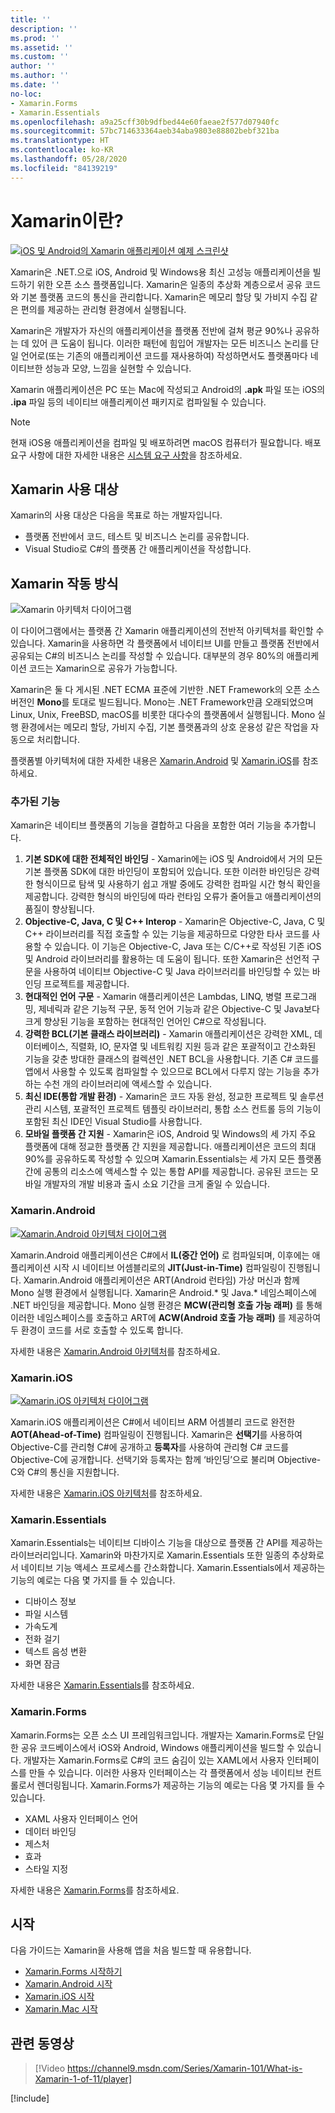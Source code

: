 ```yaml
---
title: ''
description: ''
ms.prod: ''
ms.assetid: ''
ms.custom: ''
author: ''
ms.author: ''
ms.date: ''
no-loc:
- Xamarin.Forms
- Xamarin.Essentials
ms.openlocfilehash: a9a25cff30b9dfbed44e60faeae2f577d07940fc
ms.sourcegitcommit: 57bc714633364aeb34aba9803e88802bebf321ba
ms.translationtype: HT
ms.contentlocale: ko-KR
ms.lasthandoff: 05/28/2020
ms.locfileid: "84139219"
---
```

# <a name="what-is-xamarin"></a>Xamarin이란?

[![iOS 및 Android의 Xamarin 애플리케이션 예제 스크린샷](what-is-xamarin-images/xamarin-app-cropped.png)](what-is-xamarin-images/xamarin-app.png#lightbox)

Xamarin은 .NET.으로 iOS, Android 및 Windows용 최신 고성능 애플리케이션을 빌드하기 위한 오픈 소스 플랫폼입니다. Xamarin은 일종의 추상화 계층으로서 공유 코드와 기본 플랫폼 코드의 통신을 관리합니다. Xamarin은 메모리 할당 및 가비지 수집 같은 편의를 제공하는 관리형 환경에서 실행됩니다.

Xamarin은 개발자가 자신의 애플리케이션을 플랫폼 전반에 걸쳐 평균 90%나 공유하는 데 있어 큰 도움이 됩니다. 이러한 패턴에 힘입어 개발자는 모든 비즈니스 논리를 단일 언어로(또는 기존의 애플리케이션 코드를 재사용하여) 작성하면서도 플랫폼마다 네이티브한 성능과 모양, 느낌을 실현할 수 있습니다.

Xamarin 애플리케이션은 PC 또는 Mac에 작성되고 Android의 **.apk** 파일 또는 iOS의 **.ipa** 파일 등의 네이티브 애플리케이션 패키지로 컴파일될 수 있습니다.

> [!NOTE]
> 현재 iOS용 애플리케이션을 컴파일 및 배포하려면 macOS 컴퓨터가 필요합니다. 배포 요구 사항에 대한 자세한 내용은 [시스템 요구 사항](~/cross-platform/get-started/requirements.md#macos-requirements)을 참조하세요.

## <a name="who-xamarin-is-for"></a>Xamarin 사용 대상

Xamarin의 사용 대상은 다음을 목표로 하는 개발자입니다.

- 플랫폼 전반에서 코드, 테스트 및 비즈니스 논리를 공유합니다.
- Visual Studio로 C#의 플랫폼 간 애플리케이션을 작성합니다.

## <a name="how-xamarin-works"></a>Xamarin 작동 방식

![Xamarin 아키텍처 다이어그램](what-is-xamarin-images/xamarin-architecture.png)

이 다이어그램에서는 플랫폼 간 Xamarin 애플리케이션의 전반적 아키텍처를 확인할 수 있습니다. Xamarin을 사용하면 각 플랫폼에서 네이티브 UI를 만들고 플랫폼 전반에서 공유되는 C#의 비즈니스 논리를 작성할 수 있습니다. 대부분의 경우 80%의 애플리케이션 코드는 Xamarin으로 공유가 가능합니다.

Xamarin은 둘 다 게시된 .NET ECMA 표준에 기반한 .NET Framework의 오픈 소스 버전인 **Mono**를 토대로 빌드됩니다. Mono는 .NET Framework만큼 오래되었으며 Linux, Unix, FreeBSD, macOS를 비롯한 대다수의 플랫폼에서 실행됩니다. Mono 실행 환경에서는 메모리 할당, 가비지 수집, 기본 플랫폼과의 상호 운용성 같은 작업을 자동으로 처리합니다.

플랫폼별 아키텍처에 대한 자세한 내용은 [Xamarin.Android](#xamarinandroid) 및 [Xamarin.iOS](#xamarinios)를 참조하세요.

### <a name="added-features"></a>추가된 기능

Xamarin은 네이티브 플랫폼의 기능을 결합하고 다음을 포함한 여러 기능을 추가합니다.

1. **기본 SDK에 대한 전체적인 바인딩** - Xamarin에는 iOS 및 Android에서 거의 모든 기본 플랫폼 SDK에 대한 바인딩이 포함되어 있습니다. 또한 이러한 바인딩은 강력한 형식이므로 탐색 및 사용하기 쉽고 개발 중에도 강력한 컴파일 시간 형식 확인을 제공합니다. 강력한 형식의 바인딩에 따라 런타임 오류가 줄어들고 애플리케이션의 품질이 향상됩니다.
1. **Objective-C, Java, C 및 C++ Interop** - Xamarin은 Objective-C, Java, C 및 C++ 라이브러리를 직접 호출할 수 있는 기능을 제공하므로 다양한 타사 코드를 사용할 수 있습니다. 이 기능은 Objective-C, Java 또는 C/C++로 작성된 기존 iOS 및 Android 라이브러리를 활용하는 데 도움이 됩니다. 또한 Xamarin은 선언적 구문을 사용하여 네이티브 Objective-C 및 Java 라이브러리를 바인딩할 수 있는 바인딩 프로젝트를 제공합니다.
1. **현대적인 언어 구문** - Xamarin 애플리케이션은 Lambdas, LINQ, 병렬 프로그래밍, 제네릭과 같은 기능적 구문, 동적 언어 기능과 같은 Objective-C 및 Java보다 크게 향상된 기능을 포함하는 현대적인 언어인 C#으로 작성됩니다.
1. **강력한 BCL(기본 클래스 라이브러리)** - Xamarin 애플리케이션은 강력한 XML, 데이터베이스, 직렬화, IO, 문자열 및 네트워킹 지원 등과 같은 포괄적이고 간소화된 기능을 갖춘 방대한 클래스의 컬렉션인 .NET BCL을 사용합니다. 기존 C# 코드를 앱에서 사용할 수 있도록 컴파일할 수 있으므로 BCL에서 다루지 않는 기능을 추가하는 수천 개의 라이브러리에 액세스할 수 있습니다.
1. **최신 IDE(통합 개발 환경)** - Xamarin은 코드 자동 완성, 정교한 프로젝트 및 솔루션 관리 시스템, 포괄적인 프로젝트 템플릿 라이브러리, 통합 소스 컨트롤 등의 기능이 포함된 최신 IDE인 Visual Studio를 사용합니다.
1. **모바일 플랫폼 간 지원** - Xamarin은 iOS, Android 및 Windows의 세 가지 주요 플랫폼에 대해 정교한 플랫폼 간 지원을 제공합니다. 애플리케이션은 코드의 최대 90%를 공유하도록 작성할 수 있으며 Xamarin.Essentials는 세 가지 모든 플랫폼 간에 공통의 리소스에 액세스할 수 있는 통합 API를 제공합니다. 공유된 코드는 모바일 개발자의 개발 비용과 출시 소요 기간을 크게 줄일 수 있습니다.

### <a name="xamarinandroid"></a>Xamarin.Android

[![Xamarin.Android 아키텍처 다이어그램](what-is-xamarin-images/android-architecture-cropped.png)](what-is-xamarin-images/android-architecture.png#lightbox)

Xamarin.Android 애플리케이션은 C#에서 **IL(중간 언어)** 로 컴파일되며, 이후에는 애플리케이션 시작 시 네이티브 어셈블리로의 **JIT(Just-in-Time)** 컴파일링이 진행됩니다. Xamarin.Android 애플리케이션은 ART(Android 런타임) 가상 머신과 함께 Mono 실행 환경에서 실행됩니다. Xamarin은 Android.* 및 Java.* 네임스페이스에 .NET 바인딩을 제공합니다. Mono 실행 환경은 **MCW(관리형 호출 가능 래퍼)** 를 통해 이러한 네임스페이스를 호출하고 ART에 **ACW(Android 호출 가능 래퍼)** 를 제공하여 두 환경이 코드를 서로 호출할 수 있도록 합니다.

자세한 내용은 [Xamarin.Android 아키텍처](~/android/internals/architecture.md)를 참조하세요.

### <a name="xamarinios"></a>Xamarin.iOS

[![Xamarin.iOS 아키텍처 다이어그램](what-is-xamarin-images/ios-architecture-cropped.png)](what-is-xamarin-images/ios-architecture.png#lightbox)

Xamarin.iOS 애플리케이션은 C#에서 네이티브 ARM 어셈블리 코드로 완전한 **AOT(Ahead-of-Time)** 컴파일링이 진행됩니다. Xamarin은 **선택기**를 사용하여 Objective-C를 관리형 C#에 공개하고 **등록자**를 사용하여 관리형 C# 코드를 Objective-C에 공개합니다. 선택기와 등록자는 함께 ‘바인딩’으로 불리며 Objective-C와 C#의 통신을 지원합니다.

자세한 내용은 [Xamarin.iOS 아키텍처](~/ios/internals/architecture.md)를 참조하세요.

### Xamarin.Essentials

Xamarin.Essentials는 네이티브 디바이스 기능을 대상으로 플랫폼 간 API를 제공하는 라이브러리입니다. Xamarin와 마찬가지로 Xamarin.Essentials 또한 일종의 추상화로서 네이티브 기능 액세스 프로세스를 간소화합니다. Xamarin.Essentials에서 제공하는 기능의 예로는 다음 몇 가지를 들 수 있습니다.

- 디바이스 정보
- 파일 시스템
- 가속도계
- 전화 걸기
- 텍스트 음성 변환
- 화면 잠금

자세한 내용은 [Xamarin.Essentials](~/essentials/index.md)를 참조하세요.

### Xamarin.Forms

Xamarin.Forms는 오픈 소스 UI 프레임워크입니다. 개발자는 Xamarin.Forms로 단일한 공유 코드베이스에서 iOS와 Android, Windows 애플리케이션을 빌드할 수 있습니다. 개발자는 Xamarin.Forms로 C#의 코드 숨김이 있는 XAML에서 사용자 인터페이스를 만들 수 있습니다. 이러한 사용자 인터페이스는 각 플랫폼에서 성능 네이티브 컨트롤로서 렌더링됩니다. Xamarin.Forms가 제공하는 기능의 예로는 다음 몇 가지를 들 수 있습니다.

- XAML 사용자 인터페이스 언어
- 데이터 바인딩
- 제스처
- 효과
- 스타일 지정

자세한 내용은 [Xamarin.Forms](~/xamarin-forms/index.yml)를 참조하세요.

## <a name="get-started"></a>시작

다음 가이드는 Xamarin을 사용해 앱을 처음 빌드할 때 유용합니다.

- [Xamarin.Forms 시작하기](~/xamarin-forms/index.yml)
- [Xamarin.Android 시작](~/android/index.yml)
- [Xamarin.iOS 시작](~/ios/index.yml)
- [Xamarin.Mac 시작](~/mac/index.yml)

## <a name="related-video"></a>관련 동영상

> [!Video https://channel9.msdn.com/Series/Xamarin-101/What-is-Xamarin-1-of-11/player]

[!include[](~/essentials/includes/xamarin-show-essentials.md)]
